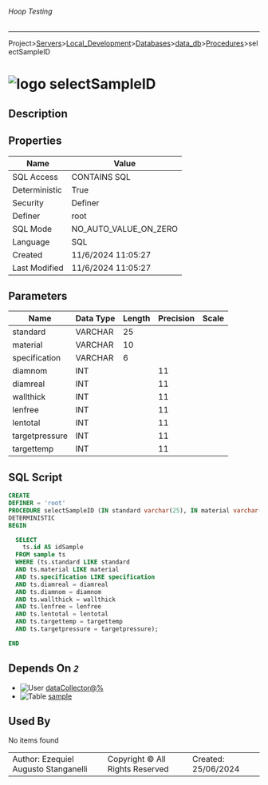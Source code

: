 ###### Hoop Testing
___
Project>[Servers](../../../../Servers.md)>[Local_Development](../../../Local_Development.md)>[Databases](../../Databases.md)>[data_db](../data_db.md)>[Procedures](Procedures.md)>selectSampleID


# ![logo](../../../../../Images/procedure64.svg) selectSampleID

## <a name="#Description"></a>Description
> 
## <a name="#Properties"></a>Properties
|Name|Value|
|---|---|
|SQL Access|CONTAINS SQL|
|Deterministic|True|
|Security|Definer|
|Definer|root|
|SQL Mode|NO_AUTO_VALUE_ON_ZERO|
|Language|SQL|
|Created|11/6/2024 11:05:27|
|Last Modified|11/6/2024 11:05:27|


## <a name="#Parameters"></a>Parameters
|Name|Data Type|Length|Precision|Scale|
|---|---|---|---|---|
|standard|VARCHAR|25|||
|material|VARCHAR|10|||
|specification|VARCHAR|6|||
|diamnom|INT||11||
|diamreal|INT||11||
|wallthick|INT||11||
|lenfree|INT||11||
|lentotal|INT||11||
|targetpressure|INT||11||
|targettemp|INT||11||

## <a name="#SqlScript"></a>SQL Script
```SQL
CREATE
DEFINER = 'root'
PROCEDURE selectSampleID (IN standard varchar(25), IN material varchar(10), IN specification varchar(6), IN diamnom int UNSIGNED, IN diamreal int UNSIGNED, IN wallthick int UNSIGNED, IN lenfree int UNSIGNED, IN lentotal int UNSIGNED, IN targetpressure int, IN targettemp int)
DETERMINISTIC
BEGIN

  SELECT
    ts.id AS idSample
  FROM sample ts
  WHERE (ts.standard LIKE standard
  AND ts.material LIKE material
  AND ts.specification LIKE specification
  AND ts.diamreal = diamreal
  AND ts.diamnom = diamnom
  AND ts.wallthick = wallthick
  AND ts.lenfree = lenfree
  AND ts.lentotal = lentotal
  AND ts.targettemp = targettemp
  AND ts.targetpressure = targetpressure);

END
```

## <a name="#DependsOn"></a>Depends On _`2`_
- ![User](../../../../../Images/user.svg) [dataCollector@%](../../../Users/dataCollector@%.md)
- ![Table](../../../../../Images/table.svg) [sample](../Tables/sample.md)


## <a name="#UsedBy"></a>Used By
No items found

||||
|---|---|---|
|Author: Ezequiel Augusto Stanganelli|Copyright © All Rights Reserved|Created: 25/06/2024|